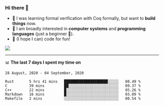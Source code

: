 ### Hi there 👋

- 🤔 I was learning formal verification with Coq formally, but want to **build things** now.
- 😬 I am broadly interested in **computer systems** and **programming languages** (just a beginner 🥺).
- 🤩 (I hope I can) code for fun!

<img src="https://github-readme-stats.vercel.app/api?username=xxchan&show_icons=true&icon_color=0366d6&text_color=24292e&bg_color=ffffff&hide_title=true" />

---

📊 **The last 7 days I spent my time on** 

<!--START_SECTION:waka-->
```text
28 August, 2020 - 04 September, 2020

Rust       5 hrs 41 mins   ████████████████████░░░░░   80.49 % 
C          39 mins         ██░░░░░░░░░░░░░░░░░░░░░░░   09.37 % 
C++        22 mins         █░░░░░░░░░░░░░░░░░░░░░░░░   05.26 % 
Markdown   16 mins         █░░░░░░░░░░░░░░░░░░░░░░░░   03.89 % 
Makefile   2 mins          ░░░░░░░░░░░░░░░░░░░░░░░░░   00.54 %
```
<!--END_SECTION:waka-->

<!--
**xxchan/xxchan** is a ✨ _special_ ✨ repository because its `README.md` (this file) appears on your GitHub profile.

Here are some ideas to get you started:

- 🔭 I’m currently working on ...
- 🌱 I’m currently learning ...
- 👯 I’m looking to collaborate on ...
- 🤔 I’m looking for help with ...
- 💬 Ask me about ...
- 📫 How to reach me: ...
- 😄 Pronouns: ...
- ⚡ Fun fact: ...
-->
